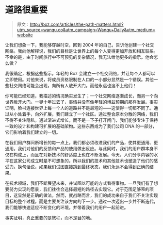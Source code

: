 # 道路很重要

> 原文：<http://boz.com/articles/the-path-matters.html?utm_source=wanqu.co&utm_campaign=Wanqu+Daily&utm_medium=website>



让我们想象一下，我能够穿越时空，回到 2004 年的自己，告诉他创建一个社交网络。我向他解释说，我们的目标是让世界上的每个人变得更加开放和相互联系。不幸的是，由于时间旅行中不可预见的复杂情况，我无法给他更多的指示。他会怎么做？

我很确定，根据这些指示，年轻的 Boz 会建立一个社交网络，并让每个人都可以立即使用。对他来说，将成员资格限制在人口的一小部分显然是一个错误。其他一些社交网络可能会出现，向所有人敞开大门，而他永远也追不上他们！

你可能已经知道，我描述的情况确实发生了；一个社交网络逐渐成长，而另一个向世界敞开大门。一晃十年过去了，事情并没有像年轻的博兹预期的那样发展。事实证明，脸书连接世界上每一个人的道路并不是最短的——这使得一切都不同了。通过从小处着手，向外扩展，我们建立了一个社区。通过整合原本分散的网络，我们不得不关注隐私。通过渐进式增长，而不是一下子打开闸门，我们能够专注于保持一致的设计和构建可扩展的基础架构。这些东西成为了我们公司 DNA 的一部分，它们影响着我们建立的一切。

在我们用户群间断增长的每一点上，我们都必须改进我们的产品，使其更通用、更通用。我们对他们的反馈和产品的使用做出反应。与此同时，我们的用户群本身不仅在构成上，而且在对新技术的舒适度上也在不断发展。今天，人们分享内容的水平在这家公司成立时是不可想象的，所以我们的技术和其他技术也塑造了他们的感受力。换句话说，如果我们试图直接跳到最终状态，我们永远不会得到正确的结果。

在技术领域，我们不断展望未来，并试图以可能的方式看待事物。一旦我们有了想要努力实现的愿景，我们往往会选择最短的路径去实现它。对于范围足够窄的项目，这显然是正确的做法。然而，就战略而言，我们的成功来自于我们不关注实现目标的整个过程，而是主要关注该方向的下一步。通过一次迈出一步并不断迭代，我们能够快速适应不断变化的环境，并带着我们的用户一起前进。

事实证明，真正重要的是旅程，而不是目的地。

